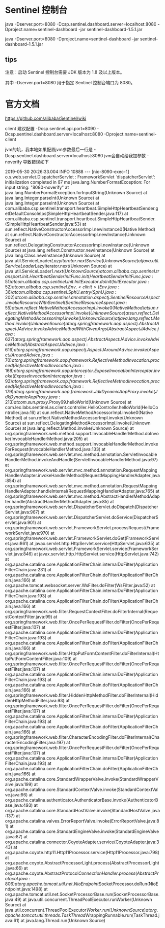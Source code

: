 # Sentinel 控制台

java -Dserver.port=8080 -Dcsp.sentinel.dashboard.server=localhost:8080 -Dproject.name=sentinel-dashboard -jar sentinel-dashboard-1.5.1.jar





java -Dserver.port=8080 -Dproject.name=sentinel-dashboard -jar sentinel-dashboard-1.5.1.jar

## tips

注意：启动 Sentinel 控制台需要 JDK 版本为 1.8 及以上版本。

其中 -Dserver.port=8080 用于指定 Sentinel 控制台端口为 8080。

# 官方文档
https://github.com/alibaba/Sentinel/wiki

client 建议配置
-Dcsp.sentinel.api.port=8090
-Dcsp.sentinel.dashboard.server=localhost:8080
-Dproject.name=sentinel-client

jvm的坑，我本地如果配置jvm参数最后一行是 -Dcsp.sentinel.dashboard.server=localhost:8080
jvm会自动给我加参数 -noverify 导致错误如下

2019-05-30 20:26:33.004  INFO 10888 --- [nio-8090-exec-1] o.s.web.servlet.DispatcherServlet        : FrameworkServlet 'dispatcherServlet': initialization completed in 67 ms
java.lang.NumberFormatException: For input string: "8080-noverify"
	at java.lang.NumberFormatException.forInputString(Unknown Source)
	at java.lang.Integer.parseInt(Unknown Source)
	at java.lang.Integer.parseInt(Unknown Source)
	at com.alibaba.csp.sentinel.transport.heartbeat.SimpleHttpHeartbeatSender.getDefaultConsoleIps(SimpleHttpHeartbeatSender.java:117)
	at com.alibaba.csp.sentinel.transport.heartbeat.SimpleHttpHeartbeatSender.<init>(SimpleHttpHeartbeatSender.java:53)
	at sun.reflect.NativeConstructorAccessorImpl.newInstance0(Native Method)
	at sun.reflect.NativeConstructorAccessorImpl.newInstance(Unknown Source)
	at sun.reflect.DelegatingConstructorAccessorImpl.newInstance(Unknown Source)
	at java.lang.reflect.Constructor.newInstance(Unknown Source)
	at java.lang.Class.newInstance(Unknown Source)
	at java.util.ServiceLoader$LazyIterator.nextService(Unknown Source)
	at java.util.ServiceLoader$LazyIterator.next(Unknown Source)
	at java.util.ServiceLoader$1.next(Unknown Source)
	at com.alibaba.csp.sentinel.transport.init.HeartbeatSenderInitFunc.init(HeartbeatSenderInitFunc.java:51)
	at com.alibaba.csp.sentinel.init.InitExecutor.doInit(InitExecutor.java:52)
	at com.alibaba.csp.sentinel.Env.<clinit>(Env.java:36)
	at com.alibaba.csp.sentinel.SphU.entry(SphU.java:202)
	at com.alibaba.csp.sentinel.annotation.aspectj.SentinelResourceAspect.invokeResourceWithSentinel(SentinelResourceAspect.java:55)
	at sun.reflect.NativeMethodAccessorImpl.invoke0(Native Method)
	at sun.reflect.NativeMethodAccessorImpl.invoke(Unknown Source)
	at sun.reflect.DelegatingMethodAccessorImpl.invoke(Unknown Source)
	at java.lang.reflect.Method.invoke(Unknown Source)
	at org.springframework.aop.aspectj.AbstractAspectJAdvice.invokeAdviceMethodWithGivenArgs(AbstractAspectJAdvice.java:627)
	at org.springframework.aop.aspectj.AbstractAspectJAdvice.invokeAdviceMethod(AbstractAspectJAdvice.java:616)
	at org.springframework.aop.aspectj.AspectJAroundAdvice.invoke(AspectJAroundAdvice.java:70)
	at org.springframework.aop.framework.ReflectiveMethodInvocation.proceed(ReflectiveMethodInvocation.java:168)
	at org.springframework.aop.interceptor.ExposeInvocationInterceptor.invoke(ExposeInvocationInterceptor.java:92)
	at org.springframework.aop.framework.ReflectiveMethodInvocation.proceed(ReflectiveMethodInvocation.java:179)
	at org.springframework.aop.framework.JdkDynamicAopProxy.invoke(JdkDynamicAopProxy.java:213)
	at com.sun.proxy.$Proxy69.helloWorld(Unknown Source)
	at com.leo.labs.sentinel.as.client.controller.HelloController.helloWorld(HelloController.java:16)
	at sun.reflect.NativeMethodAccessorImpl.invoke0(Native Method)
	at sun.reflect.NativeMethodAccessorImpl.invoke(Unknown Source)
	at sun.reflect.DelegatingMethodAccessorImpl.invoke(Unknown Source)
	at java.lang.reflect.Method.invoke(Unknown Source)
	at org.springframework.web.method.support.InvocableHandlerMethod.doInvoke(InvocableHandlerMethod.java:205)
	at org.springframework.web.method.support.InvocableHandlerMethod.invokeForRequest(InvocableHandlerMethod.java:133)
	at org.springframework.web.servlet.mvc.method.annotation.ServletInvocableHandlerMethod.invokeAndHandle(ServletInvocableHandlerMethod.java:97)
	at org.springframework.web.servlet.mvc.method.annotation.RequestMappingHandlerAdapter.invokeHandlerMethod(RequestMappingHandlerAdapter.java:854)
	at org.springframework.web.servlet.mvc.method.annotation.RequestMappingHandlerAdapter.handleInternal(RequestMappingHandlerAdapter.java:765)
	at org.springframework.web.servlet.mvc.method.AbstractHandlerMethodAdapter.handle(AbstractHandlerMethodAdapter.java:85)
	at org.springframework.web.servlet.DispatcherServlet.doDispatch(DispatcherServlet.java:967)
	at org.springframework.web.servlet.DispatcherServlet.doService(DispatcherServlet.java:901)
	at org.springframework.web.servlet.FrameworkServlet.processRequest(FrameworkServlet.java:970)
	at org.springframework.web.servlet.FrameworkServlet.doGet(FrameworkServlet.java:861)
	at javax.servlet.http.HttpServlet.service(HttpServlet.java:635)
	at org.springframework.web.servlet.FrameworkServlet.service(FrameworkServlet.java:846)
	at javax.servlet.http.HttpServlet.service(HttpServlet.java:742)
	at org.apache.catalina.core.ApplicationFilterChain.internalDoFilter(ApplicationFilterChain.java:231)
	at org.apache.catalina.core.ApplicationFilterChain.doFilter(ApplicationFilterChain.java:166)
	at org.apache.tomcat.websocket.server.WsFilter.doFilter(WsFilter.java:52)
	at org.apache.catalina.core.ApplicationFilterChain.internalDoFilter(ApplicationFilterChain.java:193)
	at org.apache.catalina.core.ApplicationFilterChain.doFilter(ApplicationFilterChain.java:166)
	at org.springframework.web.filter.RequestContextFilter.doFilterInternal(RequestContextFilter.java:99)
	at org.springframework.web.filter.OncePerRequestFilter.doFilter(OncePerRequestFilter.java:107)
	at org.apache.catalina.core.ApplicationFilterChain.internalDoFilter(ApplicationFilterChain.java:193)
	at org.apache.catalina.core.ApplicationFilterChain.doFilter(ApplicationFilterChain.java:166)
	at org.springframework.web.filter.HttpPutFormContentFilter.doFilterInternal(HttpPutFormContentFilter.java:109)
	at org.springframework.web.filter.OncePerRequestFilter.doFilter(OncePerRequestFilter.java:107)
	at org.apache.catalina.core.ApplicationFilterChain.internalDoFilter(ApplicationFilterChain.java:193)
	at org.apache.catalina.core.ApplicationFilterChain.doFilter(ApplicationFilterChain.java:166)
	at org.springframework.web.filter.HiddenHttpMethodFilter.doFilterInternal(HiddenHttpMethodFilter.java:93)
	at org.springframework.web.filter.OncePerRequestFilter.doFilter(OncePerRequestFilter.java:107)
	at org.apache.catalina.core.ApplicationFilterChain.internalDoFilter(ApplicationFilterChain.java:193)
	at org.apache.catalina.core.ApplicationFilterChain.doFilter(ApplicationFilterChain.java:166)
	at org.springframework.web.filter.CharacterEncodingFilter.doFilterInternal(CharacterEncodingFilter.java:197)
	at org.springframework.web.filter.OncePerRequestFilter.doFilter(OncePerRequestFilter.java:107)
	at org.apache.catalina.core.ApplicationFilterChain.internalDoFilter(ApplicationFilterChain.java:193)
	at org.apache.catalina.core.ApplicationFilterChain.doFilter(ApplicationFilterChain.java:166)
	at org.apache.catalina.core.StandardWrapperValve.invoke(StandardWrapperValve.java:199)
	at org.apache.catalina.core.StandardContextValve.invoke(StandardContextValve.java:96)
	at org.apache.catalina.authenticator.AuthenticatorBase.invoke(AuthenticatorBase.java:493)
	at org.apache.catalina.core.StandardHostValve.invoke(StandardHostValve.java:137)
	at org.apache.catalina.valves.ErrorReportValve.invoke(ErrorReportValve.java:81)
	at org.apache.catalina.core.StandardEngineValve.invoke(StandardEngineValve.java:87)
	at org.apache.catalina.connector.CoyoteAdapter.service(CoyoteAdapter.java:343)
	at org.apache.coyote.http11.Http11Processor.service(Http11Processor.java:798)
	at org.apache.coyote.AbstractProcessorLight.process(AbstractProcessorLight.java:66)
	at org.apache.coyote.AbstractProtocol$ConnectionHandler.process(AbstractProtocol.java:806)
	at org.apache.tomcat.util.net.NioEndpoint$SocketProcessor.doRun(NioEndpoint.java:1498)
	at org.apache.tomcat.util.net.SocketProcessorBase.run(SocketProcessorBase.java:49)
	at java.util.concurrent.ThreadPoolExecutor.runWorker(Unknown Source)
	at java.util.concurrent.ThreadPoolExecutor$Worker.run(Unknown Source)
	at org.apache.tomcat.util.threads.TaskThread$WrappingRunnable.run(TaskThread.java:61)
	at java.lang.Thread.run(Unknown Source)

